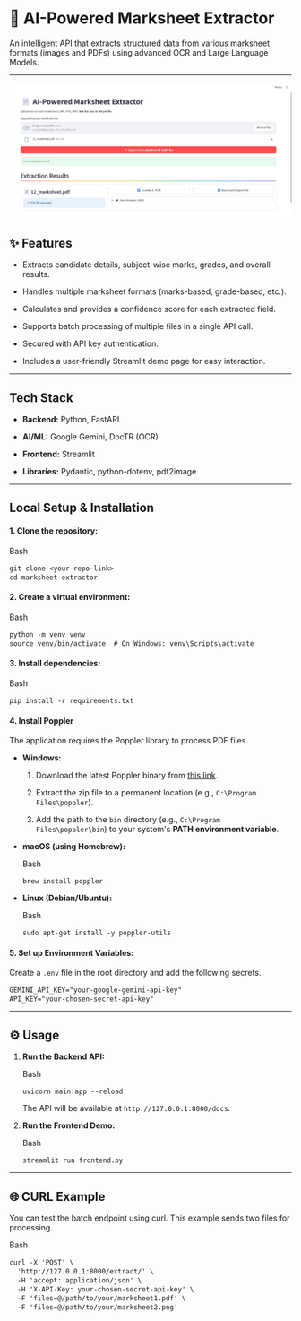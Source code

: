 📄 AI-Powered Marksheet Extractor
=================================

An intelligent API that extracts structured data from various marksheet formats (images and PDFs) using advanced OCR and Large Language Models.

* * *

![Logo](public/app.png)

✨ Features
----------

*   Extracts candidate details, subject-wise marks, grades, and overall results.
    
*   Handles multiple marksheet formats (marks-based, grade-based, etc.).
    
*   Calculates and provides a confidence score for each extracted field.
    
*   Supports batch processing of multiple files in a single API call.
    
*   Secured with API key authentication.
    
*   Includes a user-friendly Streamlit demo page for easy interaction.
    

* * *

 Tech Stack
--------------

*   **Backend:** Python, FastAPI
    
*   **AI/ML:** Google Gemini, DocTR (OCR)
    
*   **Frontend:** Streamlit
    
*   **Libraries:** Pydantic, python-dotenv, pdf2image
    

* * *

 Local Setup & Installation
-----------------------------

#### 1\. Clone the repository:

Bash

    git clone <your-repo-link>
    cd marksheet-extractor 

#### 2\. Create a virtual environment:

Bash

    python -m venv venv
    source venv/bin/activate  # On Windows: venv\Scripts\activate 

#### 3\. Install dependencies:

Bash

    pip install -r requirements.txt 

#### 4\. Install Poppler

The application requires the Poppler library to process PDF files.

*   **Windows:**
    
    1.  Download the latest Poppler binary from [this link](https://github.com/oschwartz10612/poppler-windows/releases/).
        
    2.  Extract the zip file to a permanent location (e.g., `C:\Program Files\poppler`).
        
    3.  Add the path to the `bin` directory (e.g., `C:\Program Files\poppler\bin`) to your system's **PATH environment variable**.
        
*   **macOS (using Homebrew):**
    
    Bash
    
        brew install poppler 
*   **Linux (Debian/Ubuntu):**
    
    Bash
    
        sudo apt-get install -y poppler-utils 

#### 5\. Set up Environment Variables:

Create a `.env` file in the root directory and add the following secrets.
```
GEMINI_API_KEY="your-google-gemini-api-key"
API_KEY="your-chosen-secret-api-key" 
```
* * *

⚙️ Usage
--------

1.  **Run the Backend API:**
    
    Bash
    
        uvicorn main:app --reload 
    
    The API will be available at `http://127.0.0.1:8000/docs`.
    
2.  **Run the Frontend Demo:**
    
    Bash
    
        streamlit run frontend.py 

* * *

🌐 CURL Example
---------------

You can test the batch endpoint using curl. This example sends two files for processing.

Bash

    curl -X 'POST' \
      'http://127.0.0.1:8000/extract/' \
      -H 'accept: application/json' \
      -H 'X-API-Key: your-chosen-secret-api-key' \
      -F 'files=@/path/to/your/marksheet1.pdf' \
      -F 'files=@/path/to/your/marksheet2.png'